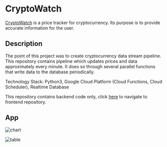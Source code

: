 # CryptoWatch

[CryptoWatch](https://cryptowatch-d6333.web.app/quote) is a price tracker for cryptocurrency. 
Its purpose is to provide accurate information for the user. 

## Description

The point of this project was to create cryptocurrency data stream pipeline.
This repository contains pipeline which updates prices and data approximately every minute.
It does so through several parallel functions that write data to the database periodically.


Technology Stack: Python3, Google Cloud Platform (Cloud Functions, Cloud Scheduler), Realtime Database

This repository contains backend code only, click [here](https://github.com/nlins8224/CryptoWatchFrontend) to navigate to 
frontend repository.

## App

![chart](https://i.ibb.co/NFF6dx2/Screenshot-from-2022-04-10-19-12-48.png)

![table](https://i.ibb.co/7rLJrbv/Screenshot-from-2022-04-10-19-13-22.png)